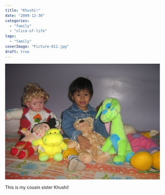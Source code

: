 ```yaml
---
title: "Khushi!"
date: "2009-12-30"
categories: 
  - "family"
  - "slice-of-life"
tags: 
  - "family"
coverImage: "Picture-012.jpg"
draft: true 
---
```


![](images/Picture-012.jpg)

This is my cousin sister Khushi!
